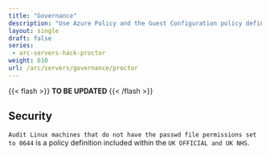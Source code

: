 ```yaml
---
title: "Governance"
description: "Use Azure Policy and the Guest Configuration policy definitions to govern your resources and prove compliancy."
layout: single
draft: false
series:
 - arc-servers-hack-proctor
weight: 610
url: /arc/servers/governance/proctor
---
```


{{< flash >}}
**TO BE UPDATED**
{{< /flash >}}

## Security

`Audit Linux machines that do not have the passwd file permissions set to 0644` is a policy definition included within the `UK OFFICIAL and UK NHS`.

